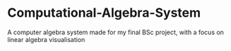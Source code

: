 # Computational-Algebra-System
A computer algebra system made for my final BSc project, with a focus on linear algebra visualisation
